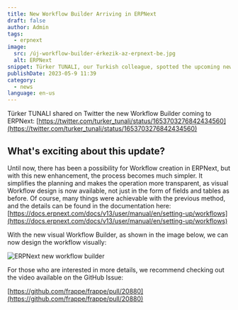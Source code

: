 ```yaml
---
title: New Workflow Builder Arriving in ERPNext
draft: false
author: Admin
tags:
  - erpnext
image:
  src: /új-workflow-builder-érkezik-az-erpnext-be.jpg
  alt: ERPNext
snippet: Türker TUNALI, our Turkish colleague, spotted the upcoming new Workflow Builder in the ERPNext GitHub repository.
publishDate: 2023-05-9 11:39
category:
  - news
language: en-us
---
```


Türker TUNALI shared on Twitter the new Workflow Builder coming to ERPNext: [https://twitter.com/turker_tunali/status/1653703276842434560](https://twitter.com/turker_tunali/status/1653703276842434560)

## What's exciting about this update?

Until now, there has been a possibility for Workflow creation in ERPNext, but with this new enhancement, the process becomes much simpler. It simplifies the planning and makes the operation more transparent, as visual Workflow design is now available, not just in the form of fields and tables as before. Of course, many things were achievable with the previous method, and the details can be found in the documentation here: [https://docs.erpnext.com/docs/v13/user/manual/en/setting-up/workflows](https://docs.erpnext.com/docs/v13/user/manual/en/setting-up/workflows)

With the new visual Workflow Builder, as shown in the image below, we can now design the workflow visually:

![ERPNext new workflow builder](/images/files/ERPNext-new-workflow-builder-01.jpg)

For those who are interested in more details, we recommend checking out the video available on the GitHub Issue:

[https://github.com/frappe/frappe/pull/20880](https://github.com/frappe/frappe/pull/20880)

